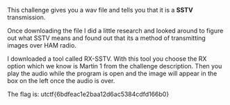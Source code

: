 This challenge gives you a wav file and tells you that it is a **SSTV** transmission.

Once downloading the file I did a little research and looked around to figure out what SSTV means and found out that its a method of transmitting images over HAM radio.

I downloaded a tool called RX-SSTV. With this tool you choose the RX option which we know is Martin 1 from the challenge description. Then you play the audio while the program is open and the image will appear in the box on the left once the audio is over.

The flag is:
utctf{6bdfeac1e2baa12d6ac5384cdfd166b0}
